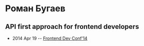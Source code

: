 # Роман Бугаев

## API first approach for frontend developers
- 2014 Apr 19 -- [Frontend Dev Conf’14](https://www.youtube.com/watch?v=ZR3lQ5bb5lY)    
